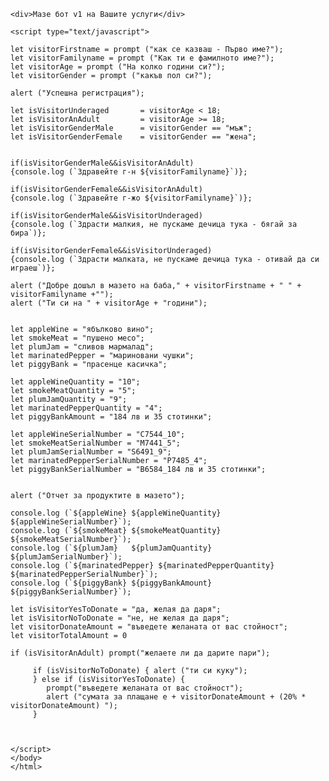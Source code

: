 <!DOCTYPE html>
<html lang="en">
<head>
    <meta charset="UTF-8">
    <meta http-equiv="X-UA-Compatible" content="IE=edge">
    <meta name="viewport" content="width=device-width, initial-scale=1.0">
    <title>Document</title>

</head>
<body>

    <div>Мазе бот v1 на Вашите услуги</div>

    <script type="text/javascript">

    let visitorFirstname = prompt ("как се казваш - Първо име?");
    let visitorFamilyname = prompt ("Как ти е фамилното име?");
    let visitorAge = prompt ("На колко години си?");
    let visitorGender = prompt ("какъв пол си?");
    
    alert ("Успешна регистрация");

    let isVisitorUnderaged       = visitorAge < 18;
    let isVisitorAnAdult         = visitorAge >= 18;
    let isVisitorGenderMale      = visitorGender == "мъж";
    let isVisitorGenderFemale    = visitorGender == "жена";
    

    if(isVisitorGenderMale&&isVisitorAnAdult)
    {console.log (`Здравейте г-н ${visitorFamilyname}`)};

    if(isVisitorGenderFemale&&isVisitorAnAdult)
    {console.log (`Здравейте г-жо ${visitorFamilyname}`)};

    if(isVisitorGenderMale&&isVisitorUnderaged)
    {console.log (`Здрасти малкия, не пускаме дечица тука - бягай за бира`)};

    if(isVisitorGenderFemale&&isVisitorUnderaged)
    {console.log (`Здрасти малката, не пускаме дечица тука - отивай да си играеш`)};

    alert ("Добре дошъл в мазето на баба," + visitorFirstname + " " + visitorFamilyname +"");
    alert ("Ти си на " + visitorAge + "години");


    let appleWine = "ябълково вино";
    let smokeMeat = "пушено месо";
    let plumJam = "сливов мармалад";
    let marinatedPepper = "мариновани чушки";
    let piggyBank = "прасенце касичка";

    let appleWineQuantity = "10";
    let smokeMeatQuantity = "5"; 
    let plumJamQuantity = "9";
    let marinatedPepperQuantity = "4";
    let piggyBankAmount = "184 лв и 35 стотинки";

    let appleWineSerialNumber = "C7544_10";
    let smokeMeatSerialNumber = "M7441_5";
    let plumJamSerialNumber = "S6491_9";
    let marinatedPepperSerialNumber = "P7485_4";
    let piggyBankSerialNumber = "B6584_184 лв и 35 стотинки";


    alert ("Отчет за продуктите в мазето");

    console.log (`${appleWine} ${appleWineQuantity} ${appleWineSerialNumber}`);
    console.log (`${smokeMeat} ${smokeMeatQuantity} ${smokeMeatSerialNumber}`);
    console.log (`${plumJam}   ${plumJamQuantity}   ${plumJamSerialNumber}`);
    console.log (`${marinatedPepper} ${marinatedPepperQuantity} ${marinatedPepperSerialNumber}`);
    console.log (`${piggyBank} ${piggyBankAmount} ${piggyBankSerialNumber}`);

    let isVisitorYesToDonate = "да, желая да даря";
    let isVisitorNoToDonate = "не, не желая да даря";
    let visitorDonateAmount = "въведете желаната от вас стойност";
    let visitorTotalAmount = 0

    if (isVisitorAnAdult) prompt("желаете ли да дарите пари");

         if (isVisitorNoToDonate) { alert ("ти си куку");
         } else if (isVisitorYesToDonate) { 
            prompt("въведете желаната от вас стойност");
            alert ("сумата за плащане е + visitorDonateAmount + (20% * visitorDonateAmount) ");
         } 

       

    </script>
    </body>
    </html>





                    
                    
                    
